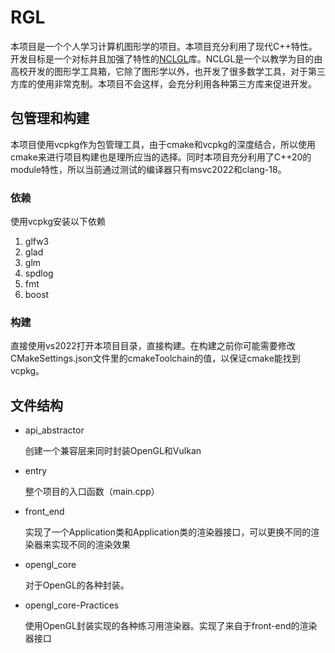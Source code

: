 # RGL

本项目是一个个人学习计算机图形学的项目。本项目充分利用了现代C++特性。开发目标是一个对标并且加强了特性的[NCLGL](https://research.ncl.ac.uk/game/mastersdegree/graphicsforgames/introductiontonclgl/)库。NCLGL是一个以教学为目的由高校开发的图形学工具箱，它除了图形学以外，也开发了很多数学工具，对于第三方库的使用非常克制。本项目不会这样，会充分利用各种第三方库来促进开发。

## 包管理和构建

本项目使用vcpkg作为包管理工具，由于cmake和vcpkg的深度结合，所以使用cmake来进行项目构建也是理所应当的选择。同时本项目充分利用了C++20的module特性，所以当前通过测试的编译器只有msvc2022和clang-18。

### 依赖

使用vcpkg安装以下依赖

1. glfw3
2. glad
3. glm
4. spdlog
5. fmt
6. boost

### 构建

直接使用vs2022打开本项目目录，直接构建。在构建之前你可能需要修改CMakeSettings.json文件里的cmakeToolchain的值，以保证cmake能找到vcpkg。


## 文件结构

* api_abstractor

  创建一个兼容层来同时封装OpenGL和Vulkan
* entry

  整个项目的入口函数（main.cpp）
* front_end

  实现了一个Application类和Application类的渲染器接口，可以更换不同的渲染器来实现不同的渲染效果
* opengl_core

  对于OpenGL的各种封装。
* opengl_core-Practices

  使用OpenGL封装实现的各种练习用渲染器。实现了来自于front-end的渲染器接口
